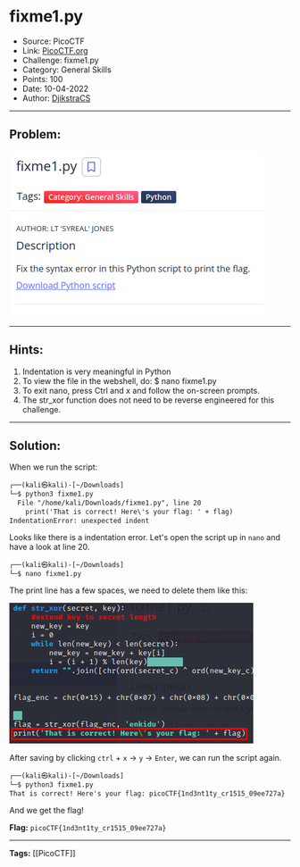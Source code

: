 # fixme1.py
* Source: PicoCTF
* Link: [PicoCTF.org](https://picoctf.org/)
* Challenge: fixme1.py
* Category: General Skills
* Points: 100
* Date: 10-04-2022
* Author: [DjikstraCS](https://github.com/DjikstraCS)

---
## Problem:
![](./attachments/Pasted%20image%2020220410004419.png)

---
## Hints:
1. Indentation is very meaningful in Python
2. To view the file in the webshell, do: $ nano fixme1.py
3. To exit nano, press Ctrl and x and follow the on-screen prompts.
4. The str_xor function does not need to be reverse engineered for this challenge.

---
## Solution:
When we run the script:

```console
┌──(kali㉿kali)-[~/Downloads]
└─$ python3 fixme1.py
  File "/home/kali/Downloads/fixme1.py", line 20
    print('That is correct! Here\'s your flag: ' + flag)
IndentationError: unexpected indent
```

Looks like there is a indentation error. Let's open the script up in `nano` and have a look at line 20.

```console
┌──(kali㉿kali)-[~/Downloads]
└─$ nano fixme1.py
```

The print line has a few spaces, we need to delete them like this:

![](./attachments/Pasted%20image%2020220410005046.png)

After saving by clicking `ctrl` + `x` -> `y` -> `Enter`, we can run the script again.

```console
┌──(kali㉿kali)-[~/Downloads]
└─$ python3 fixme1.py
That is correct! Here's your flag: picoCTF{1nd3nt1ty_cr1515_09ee727a}

```

And we get the flag!

**Flag:** `picoCTF{1nd3nt1ty_cr1515_09ee727a}`

---
**Tags:** [[PicoCTF]]